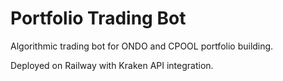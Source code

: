 # Portfolio Trading Bot

Algorithmic trading bot for ONDO and CPOOL portfolio building.

Deployed on Railway with Kraken API integration.
